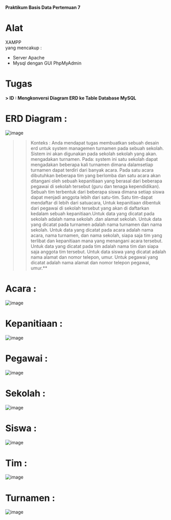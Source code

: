 
**Praktikum Basis Data Pertemuan 7**

# Alat
XAMPP<br>
yang mencakup :<br>
- Server Apache
-  Mysql dengan GUI PhpMyAdmin

# Tugas

**> ID : Mengkonversi Diagram ERD ke Table Database MySQL**

# ERD Diagram :

![image](https://github.com/rafaxputra/learn_phpmyadmin/assets/75997309/c3e681b2-a47d-465f-83f8-f30a2aea65d5)

>> Konteks : Anda mendapat tugas membuatkan sebuah desain erd untuk system managemen turnamen pada sebuah sekolah. Sistem ini akan digunakan pada sekolah sekolah yang akan. mengadakan turnamen. Pada: system ini satu sekolah dapat mengadakan beberapa kali turnamen dimana dalamsetiap turnamen dapat terdiri dari banyak acara.
Pada satu acara dibutuhkan beberapa tim yang berlomba dan  satu acara akan ditangani oleh sebuah kepanitiaan yang berasal dari beberapa pegawai di sekolah tersebut (guru dan tenaga kependidikan). Sebuah tim terbentuk dari beberapa siswa dimana setiap siswa dapat menjadi anggota lebih dari satu-tim. Satu tim-dapat mendaftar di lebih dari satuacara, Untuk kepanitiaan dibentuk dari pegawai di sekolah tersebut yang akan di daftarkan kedalam sebuah kepanitiaan.Untuk data yang dicatat pada sekolah adalah nama sekolah .dan alamat sekolah. Untuk data yang dicatat pada turnamen adalah nama turnamen dan nama sekolah. Untuk data yang dicatat pada acara adalah nama acara, nama turnamen, dan nama sekolah, siapa saja tim yang terlibat dan kepanitiaan mana yang menangani acara tersebut. Untuk data yang dicatat pada tim adalah nama tim dan siapa saja anggota tim tersebut. Untuk data siswa yang dicatat adalah nama alamat dan nomor telepon, umur. Untuk pegawai yang dicatat adalah nama alamat dan nomor telepon pegawai, umur.**

# Acara :

![image](https://github.com/rafaxputra/learn_phpmyadmin/assets/75997309/6b4a7a05-c1bf-47c4-8e3b-c133bda87825)


# Kepanitiaan  :

![image](https://github.com/rafaxputra/learn_phpmyadmin/assets/75997309/22c93b98-5252-4673-8848-0e4fda8185fa)


# Pegawai :

![image](https://github.com/rafaxputra/learn_phpmyadmin/assets/75997309/0bfa707e-cfd8-4ee7-b69d-f4dca46c22c0)


# Sekolah  :

![image](https://github.com/rafaxputra/learn_phpmyadmin/assets/75997309/dde0c639-148c-48c6-9b8f-891bfb7b8d37)


# Siswa  :

![image](https://github.com/rafaxputra/learn_phpmyadmin/assets/75997309/be9d2c1a-a2d3-4d64-b134-da16e74afaba)


# Tim :

![image](https://github.com/rafaxputra/learn_phpmyadmin/assets/75997309/1869a5b7-a97a-4811-bd47-8bc96637b04f)


# Turnamen :

![image](https://github.com/rafaxputra/learn_phpmyadmin/assets/75997309/6a43c359-a96d-4215-b208-a7d5226d7cc9)
